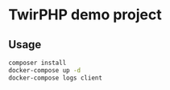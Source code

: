 # TwirPHP demo project

## Usage

```bash
composer install
docker-compose up -d
docker-compose logs client
```
